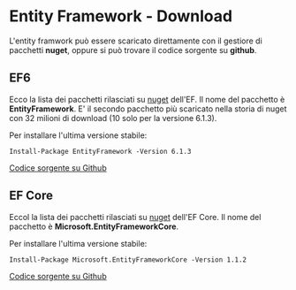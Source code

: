 # Entity Framework - Download

L'entity framwork può essere scaricato direttamente con il gestiore di pacchetti **nuget**, oppure si può trovare il codice sorgente su **github**.

## EF6
Ecco la lista dei pacchetti rilasciati su [nuget](https://www.nuget.org/packages/EntityFramework/) dell'EF. Il nome del pacchetto è **EntityFramework**. E' il secondo pacchetto più scaricato nella storia di nuget con 32 milioni di download (10 solo per la versione 6.1.3).

Per installare l'ultima versione stabile:

```
Install-Package EntityFramework -Version 6.1.3
```

[Codice sorgente su Github](https://github.com/aspnet/EntityFramework6)

## EF Core
Eccol la lista dei pacchetti rilasciati su [nuget](https://www.nuget.org/packages/Microsoft.EntityFrameworkCore) dell'EF Core. Il nome del pacchetto è **Microsoft.EntityFrameworkCore**. 

Per installare l'ultima versione stabile:

```
Install-Package Microsoft.EntityFrameworkCore -Version 1.1.2
```

[Codice sorgente su Github](https://github.com/aspnet/EntityFramework)